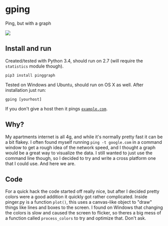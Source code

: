 # gping
Ping, but with a graph

![](/doc/readme_screencast.gif)

## Install and run
Created/tested with Python 3.4, should run on 2.7 (will require the `statistics` module though).

`pip3 install pinggraph`

Tested on Windows and Ubuntu, should run on OS X as well. After installation just run:

`gping [yourhost]`

If you don't give a host then it pings [`example.com`](http://example.com/).

## Why?
My apartments internet is all 4g, and while it's normally pretty fast it can be a bit flakey. I often
found myself running `ping -t google.com` in a command window to get a rough idea of the network speed,
and I thought a graph would be a great way to visualize the data. I still wanted to just use the command
line though, so I decided to try and write a cross platform one that I could use. And here we are.


## Code
For a quick hack the code started off really nice, but after I decided pretty colors
were a good addition it quickly got rather complicated. Inside pinger.py
is a function `plot()`, this uses a canvas-like object to "draw" things like lines
and boxes to the screen. I found on Windows that changing the colors is slow and
caused the screen to flicker, so theres a big mess of a function called `process_colors`
to try and optimize that. Don't ask.
